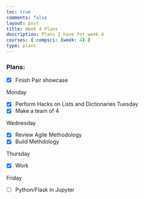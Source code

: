 ```yaml
---
toc: true
comments: false
layout: post
title: Week 4 Plans
description: Plans I have for week 4
courses: { compsci: {week: 4} }
type: plans
---
```


### Plans:
- [x] Finish Pair showcase

Monday
- [x] Perform Hacks on Lists and Dictionaries
Tuesday
- [x] Make a team of 4

 Wednesday
 - [x] Review Agile Methodology
 - [x] Build Methdology

 Thursday
 - [x] Work

 Friday
 - [ ] Python/Flask in Jupyter
